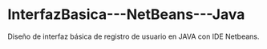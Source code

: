 # InterfazBasica---NetBeans---Java
Diseño de interfaz básica de registro de usuario en JAVA con IDE Netbeans.

